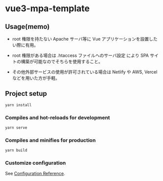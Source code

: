 # vue3-mpa-template

## Usage(memo)

- root 権限を持たない Apache サーバ等に Vue アプリケーションを設置したい際に有用。

- root 権限がある場合は .htaccess ファイルへのサーバ設定 により SPA サイトの構築が可能なのでそちらを使用すること。

- その他外部サービスの使用が許可されている場合は Netlify や AWS, Vercel などを用いた方が手軽。

## Project setup

```bash
yarn install
```

### Compiles and hot-reloads for development

```bash
yarn serve
```

### Compiles and minifies for production

```bash
yarn build
```

### Customize configuration

See [Configuration Reference](https://cli.vuejs.org/config/).
